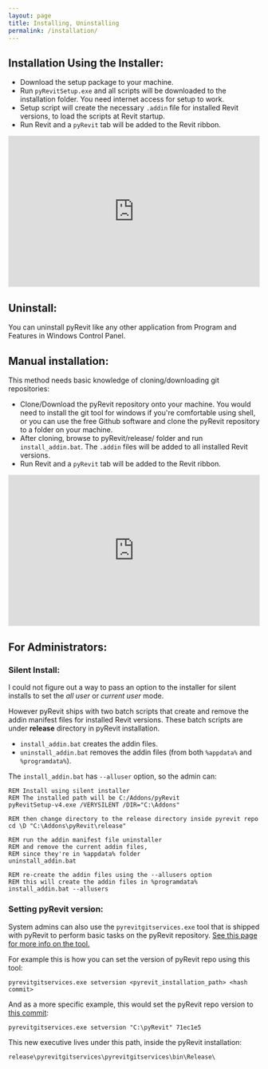 ```yaml
---
layout: page
title: Installing, Uninstalling
permalink: /installation/
---
```


## Installation Using the Installer:

- Download the setup package to your machine.
- Run `pyRevitSetup.exe` and all scripts will be downloaded to the installation folder. You need internet access for setup to work.
- Setup script will create the necessary `.addin` file for installed Revit versions, to load the scripts at Revit startup.
- Run Revit and a `pyRevit` tab will be added to the Revit ribbon.

<div style='position: relative; width: 100%; height: 0px; padding-bottom: 60%;'>
<iframe style='position: absolute; left: 0px; top: 0px; width: 100%; height: 100%' src="https://www.youtube.com/embed/-hIMH_dIUuw?showinfo=0" frameborder="0" allowfullscreen></iframe>
</div>

## Uninstall:

You can uninstall pyRevit like any other application from Program and Features in Windows Control Panel.

## Manual installation:

This method needs basic knowledge of cloning/downloading git repositories:

- Clone/Download the pyRevit repository onto your machine. You would need to install the git tool for windows if you're comfortable using shell, or you can use the free Github software and clone the pyRevit repository to a folder on your machine.
- After cloning, browse to pyRevit/release/ folder and run `install_addin.bat`. The `.addin` files will be added to all installed Revit versions.
- Run Revit and a `pyRevit` tab will be added to the Revit ribbon.

<div style='position: relative; width: 100%; height: 0px; padding-bottom: 60%;'>
<iframe style='position: absolute; left: 0px; top: 0px; width: 100%; height: 100%' src="https://www.youtube.com/embed/hrlkPRoUfXc?showinfo=0" frameborder="0" allowfullscreen></iframe>
</div>


## For Administrators:

### Silent Install:

I could not figure out a way to pass an option to the installer for silent installs to set the _all user_ or _current user_ mode. 

However pyRevit ships with two batch scripts that create and remove the addin manifest files for installed Revit versions. These batch scripts are under **release** directory in pyRevit installation.

- `install_addin.bat` creates the addin files.
- `uninstall_addin.bat` removes the addin files (from both `%appdata%` and `%programdata%`).

The `install_addin.bat` has `--alluser` option, so the admin can:

``` batch
REM Install using silent installer
REM The installed path will be C:/Addons/pyRevit
pyRevitSetup-v4.exe /VERYSILENT /DIR="C:\Addons"

REM then change directory to the release directory inside pyrevit repo
cd \D "C:\Addons\pyRevit\release"

REM run the addin manifest file uninstaller
REM and remove the current addin files,
REM since they're in %appdata% folder
uninstall_addin.bat

REM re-create the addin files using the --allusers option
REM this will create the addin files in %programdata%
install_addin.bat --allusers
```


### Setting pyRevit version:

System admins can also use the `pyrevitgitservices.exe` tool that is shipped with pyRevit to perform basic tasks on the pyRevit repository. [See this page for more info on the tool.](https://github.com/eirannejad/pyRevit/tree/master/release)

For example this is how you can set the version of pyRevit repo using this tool:

```batch
pyrevitgitservices.exe setversion <pyrevit_installation_path> <hash commit>
```

And as a more specific example, this would set the pyRevit repo version to [this commit](https://github.com/eirannejad/pyRevit/commit/71ec1e5d4588205ae0064e9b35ec10c3dc113248):

```batch
pyrevitgitservices.exe setversion "C:\pyRevit" 71ec1e5
```

This new executive lives under this path, inside the pyRevit installation:

`release\pyrevitgitservices\pyrevitgitservices\bin\Release\`
